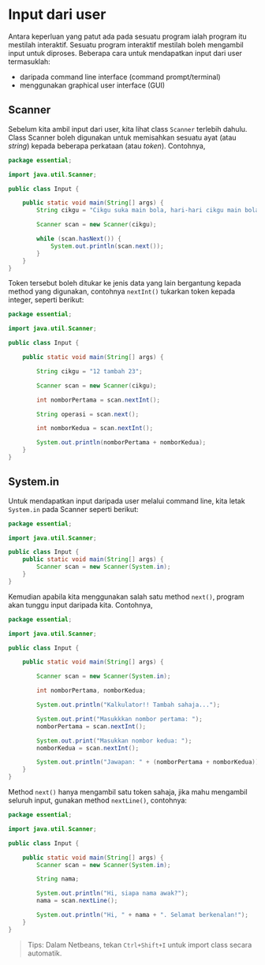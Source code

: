 # Input dari user

Antara keperluan yang patut ada pada sesuatu program ialah program itu
mestilah interaktif. Sesuatu program interaktif mestilah boleh mengambil
input untuk diproses. Beberapa cara untuk mendapatkan input dari user
termasuklah:

-   daripada command line interface (command prompt/terminal)
-   menggunakan graphical user interface (GUI)

## Scanner

Sebelum kita ambil input dari user, kita lihat class `Scanner` terlebih
dahulu. Class Scanner boleh digunakan untuk memisahkan sesuatu ayat
(atau _string_) kepada beberapa perkataan (atau _token_). Contohnya,

```java
package essential;

import java.util.Scanner;

public class Input {

    public static void main(String[] args) {
        String cikgu = "Cikgu suka main bola, hari-hari cikgu main bola";

        Scanner scan = new Scanner(cikgu);

        while (scan.hasNext()) {
            System.out.println(scan.next());
        }
    }
}
```

Token tersebut boleh ditukar ke jenis data yang lain bergantung kepada
method yang digunakan, contohnya `nextInt()` tukarkan token kepada
integer, seperti berikut:

```java
package essential;

import java.util.Scanner;

public class Input {

    public static void main(String[] args) {

        String cikgu = "12 tambah 23";

        Scanner scan = new Scanner(cikgu);

        int nomborPertama = scan.nextInt();

        String operasi = scan.next();

        int nomborKedua = scan.nextInt();

        System.out.println(nomborPertama + nomborKedua);
    }
}
```

## System.in

Untuk mendapatkan input daripada user melalui command line, kita letak
`System.in` pada Scanner seperti berikut:

```java
package essential;

import java.util.Scanner;

public class Input {
    public static void main(String[] args) {
        Scanner scan = new Scanner(System.in);
    }
}
```

Kemudian apabila kita menggunakan salah satu method `next()`, program
akan tunggu input daripada kita. Contohnya,

```java
package essential;

import java.util.Scanner;

public class Input {

    public static void main(String[] args) {

        Scanner scan = new Scanner(System.in);

        int nomborPertama, nomborKedua;

        System.out.println("Kalkulator!! Tambah sahaja...");

        System.out.print("Masukkkan nombor pertama: ");
        nomborPertama = scan.nextInt();

        System.out.print("Masukkan nombor kedua: ");
        nomborKedua = scan.nextInt();

        System.out.println("Jawapan: " + (nomborPertama + nomborKedua));
    }
}
```

Method `next()` hanya mengambil satu token sahaja, jika mahu mengambil
seluruh input, gunakan method `nextLine()`, contohnya:

```java
package essential;

import java.util.Scanner;

public class Input {

    public static void main(String[] args) {
        Scanner scan = new Scanner(System.in);

        String nama;

        System.out.println("Hi, siapa nama awak?");
        nama = scan.nextLine();

        System.out.println("Hi, " + nama + ". Selamat berkenalan!");
    }
}
```

> Tips: Dalam Netbeans, tekan `Ctrl+Shift+I` untuk import class secara
> automatik.
